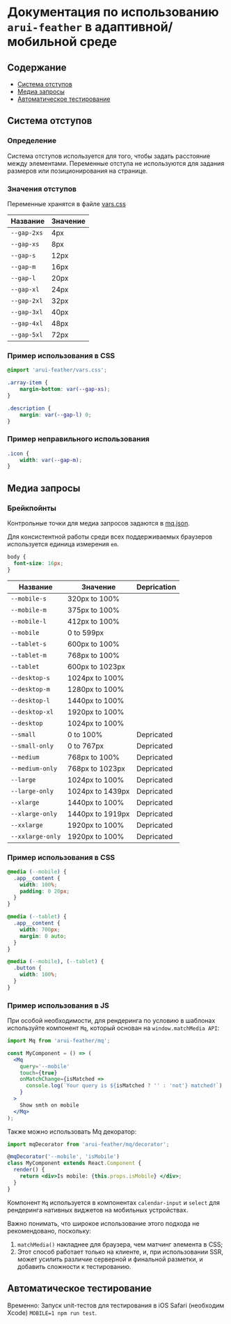 # Документация по использованию `arui-feather` в адаптивной/мобильной среде

## Содержание

- [Система отступов](#gap)
- [Медиа запросы](#mq)
- [Автоматическое тестирование](#mobile-testing)

## Система отступов

<a name="gap"></a>

### Определение

Система отступов используется для того, чтобы задать расстояние между элементами.
Переменные отступа не используются для задания размеров или позиционирования на странице.

### Значения отступов

Переменные хранятся в файле [vars.css](src/vars.css)

| Название    | Значение |
| ----------- | -------- |
| `--gap-2xs` | 4px      |
| `--gap-xs`  | 8px      |
| `--gap-s`   | 12px     |
| `--gap-m`   | 16px     |
| `--gap-l`   | 20px     |
| `--gap-xl`  | 24px     |
| `--gap-2xl` | 32px     |
| `--gap-3xl` | 40px     |
| `--gap-4xl` | 48px     |
| `--gap-5xl` | 72px     |

### Пример использования в CSS

```css
@import 'arui-feather/vars.css';

.array-item {
    margin-bottom: var(--gap-xs);
}

.description {
    margin: var(--gap-l) 0;
}
```

### Пример **неправильного** использования
```css
.icon {
    width: var(--gap-m);
}
```

## Медиа запросы

<a name="mq"></a>

### Брейкпойнты

Контрольные точки для медиа запросов задаются в [mq.json](src/mq/mq.json).

Для консистентной работы среди всех поддерживаемых браузеров используется единица измерения `em`.

```css
body {
  font-size: 16px;
}
```

| Название         | Значение         | Deprication |
| ---------------- | ---------------- | ----------- |
| `--mobile-s`     | 320px to 100%    |             |
| `--mobile-m`     | 375px to 100%    |             |
| `--mobile-l`     | 412px to 100%    |             |
| `--mobile`       | 0 to 599px       |             |
| `--tablet-s`     | 600px to 100%    |             |
| `--tablet-m`     | 768px to 100%    |             |
| `--tablet`       | 600px to 1023px  |             |
| `--desktop-s`    | 1024px to 100%   |             |
| `--desktop-m`    | 1280px to 100%   |             |
| `--desktop-l`    | 1440px to 100%   |             |
| `--desktop-xl`   | 1920px to 100%   |             |
| `--desktop`      | 1024px to 100%   |             |
| `--small`        | 0 to 100%        | Depricated  |
| `--small-only`   | 0 to 767px       | Depricated  |
| `--medium`       | 768px to 100%    | Depricated  |
| `--medium-only`  | 768px to 1023px  | Depricated  |
| `--large`        | 1024px to 100%   | Depricated  |
| `--large-only`   | 1024px to 1439px | Depricated  |
| `--xlarge`       | 1440px to 100%   | Depricated  |
| `--xlarge-only`  | 1440px to 1919px | Depricated  |
| `--xxlarge`      | 1920px to 100%   | Depricated  |
| `--xxlarge-only` | 1920px to 100%   | Depricated  |

### Пример использования в CSS

```css
@media (--mobile) {
  .app__content {
    width: 100%;
    padding: 0 20px;
  }
}

@media (--tablet) {
  .app__content {
    width: 700px;
    margin: 0 auto;
  }
}

@media (--mobile), (--tablet) {
  .button {
    width: 100%;
  }
}
```

### Пример использования в JS

При особой необходимости, для рендеринга по условию в шаблонах используйте компонент `Mq`, который основан на `window.matchMedia API`:

```jsx
import Mq from 'arui-feather/mq';

const MyComponent = () => (
  <Mq
    query='--mobile'
    touch={true}
    onMatchChange={isMatched =>
      console.log(`Your query is ${isMatched ? '' : 'not'} matched!`)
    }
  >
    Show smth on mobile
  </Mq>
);
```

Также можно использовать Mq декоратор:

```jsx
import mqDecorator from 'arui-feather/mq/decorator';

@mqDecorator('--mobile', 'isMobile')
class MyComponent extends React.Component {
  render() {
    return <div>Is mobile: {this.props.isMobile} </div>;
  }
}
```

Компонент `Mq` используется в компонентах `calendar-input` и `select` для рендеринга нативных виджетов на мобильных устройствах.

Важно понимать, что широкое использование этого подхода не рекомендовано, поскольку:

1. `matchMedia()` накладнее для браузера, чем матчинг элемента в CSS;
2. Этот способ работает только на клиенте, и, при использовании SSR, может усилить различие серверной и финальной разметки, и добавить сложности к тестированию.

<a name="mobile-testing"></a>

## Автоматическое тестирование

Временно: Запуск unit-тестов для тестирования в iOS Safari (необходим Xcode) `MOBILE=1 npm run test`.
